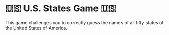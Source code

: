 # 🇺🇸 U.S. States Game 🇺🇸

This game challenges you to correctly guess the names of all fifty states of the United States of America.
